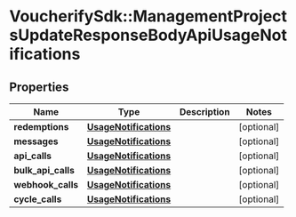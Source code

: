 # VoucherifySdk::ManagementProjectsUpdateResponseBodyApiUsageNotifications

## Properties

| Name | Type | Description | Notes |
| ---- | ---- | ----------- | ----- |
| **redemptions** | [**UsageNotifications**](UsageNotifications.md) |  | [optional] |
| **messages** | [**UsageNotifications**](UsageNotifications.md) |  | [optional] |
| **api_calls** | [**UsageNotifications**](UsageNotifications.md) |  | [optional] |
| **bulk_api_calls** | [**UsageNotifications**](UsageNotifications.md) |  | [optional] |
| **webhook_calls** | [**UsageNotifications**](UsageNotifications.md) |  | [optional] |
| **cycle_calls** | [**UsageNotifications**](UsageNotifications.md) |  | [optional] |

